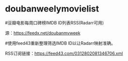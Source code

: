 # doubanweelymovielist
#豆瓣电影每周口碑榜IMDB ID列表RSS(Radarr可用)

源：https://feedx.net/doubanmvweek

#使用feed43重新整理筛选IMDB ID以让Radarr映射准确。

RSS订阅链接：https://feed43.com/0312802081346706.xml

